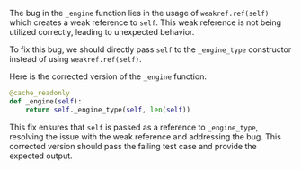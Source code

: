 The bug in the `_engine` function lies in the usage of `weakref.ref(self)` which creates a weak reference to `self`. This weak reference is not being utilized correctly, leading to unexpected behavior.

To fix this bug, we should directly pass `self` to the `_engine_type` constructor instead of using `weakref.ref(self)`.

Here is the corrected version of the `_engine` function:

```python
@cache_readonly
def _engine(self):
    return self._engine_type(self, len(self))
```

This fix ensures that `self` is passed as a reference to `_engine_type`, resolving the issue with the weak reference and addressing the bug. This corrected version should pass the failing test case and provide the expected output.